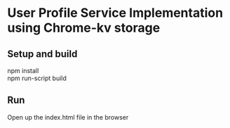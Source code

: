 # User Profile Service Implementation using Chrome-kv storage

## Setup and build

npm install <br/>
npm run-script build

## Run

Open up the index.html file in the browser